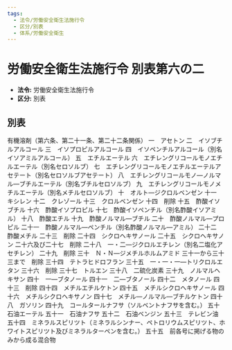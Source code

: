 ```yaml
---
tags:
  - 法令/労働安全衛生法施行令
  - 区分/別表
  - 体系/労働安全衛生
---
```

# 労働安全衛生法施行令 別表第六の二

- **法令:** 労働安全衛生法施行令
- **区分:** 別表

## 別表
有機溶剤（第六条、第二十一条、第二十二条関係）
一　アセトン
二　イソブチルアルコール
三　イソプロピルアルコール
四　イソペンチルアルコール（別名イソアミルアルコール）
五　エチルエーテル
六　エチレングリコールモノエチルエーテル（別名セロソルブ）
七　エチレングリコールモノエチルエーテルアセテート（別名セロソルブアセテート）
八　エチレングリコールモノ―ノルマル―ブチルエーテル（別名ブチルセロソルブ）
九　エチレングリコールモノメチルエーテル（別名メチルセロソルブ）
十　オルト―ジクロルベンゼン
十一　キシレン
十二　クレゾール
十三　クロルベンゼン
十四　削除
十五　酢酸イソブチル
十六　酢酸イソプロピル
十七　酢酸イソペンチル（別名酢酸イソアミル）
十八　酢酸エチル
十九　酢酸ノルマル―ブチル
二十　酢酸ノルマル―プロピル
二十一　酢酸ノルマル―ペンチル（別名酢酸ノルマル―アミル）
二十二　酢酸メチル
二十三　削除
二十四　シクロヘキサノール
二十五　シクロヘキサノン
二十六及び二十七　削除
二十八　一・二―ジクロルエチレン（別名二塩化アセチレン）
二十九　削除
三十　Ｎ・Ｎ―ジメチルホルムアミド
三十一から三十三まで　削除
三十四　テトラヒドロフラン
三十五　一・一・一―トリクロルエタン
三十六　削除
三十七　トルエン
三十八　二硫化炭素
三十九　ノルマルヘキサン
四十　一―ブタノール
四十一　二―ブタノール
四十二　メタノール
四十三　削除
四十四　メチルエチルケトン
四十五　メチルシクロヘキサノール
四十六　メチルシクロヘキサノン
四十七　メチル―ノルマル―ブチルケトン
四十八　ガソリン
四十九　コールタールナフサ（ソルベントナフサを含む。）
五十　石油エーテル
五十一　石油ナフサ
五十二　石油ベンジン
五十三　テレビン油
五十四　ミネラルスピリツト（ミネラルシンナー、ペトロリウムスピリツト、ホワイトスピリツト及びミネラルターペンを含む。）
五十五　前各号に掲げる物のみから成る混合物


